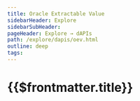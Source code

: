 ```yaml
---
title: Oracle Extractable Value
sidebarHeader: Explore
sidebarSubHeader:
pageHeader: Explore → dAPIs
path: /explore/dapis/oev.html
outline: deep
tags:
---
```


<PageHeader/>

<SearchHighlight/>

# {{$frontmatter.title}}